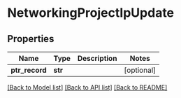 # NetworkingProjectIpUpdate

## Properties
Name | Type | Description | Notes
------------ | ------------- | ------------- | -------------
**ptr_record** | **str** |  | [optional] 

[[Back to Model list]](../README.md#documentation-for-models) [[Back to API list]](../README.md#documentation-for-api-endpoints) [[Back to README]](../README.md)


